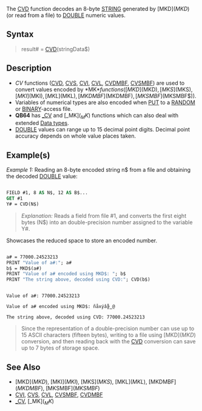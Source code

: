 The [CVD](CVD) function decodes an 8-byte [STRING](STRING) generated by [MKD$](MKD$) (or read from a file) to [DOUBLE](DOUBLE) numeric values.

## Syntax

> result# = [CVD](CVD)(stringData$)

## Description

* *CV* functions ([CVD](CVD), [CVS](CVS), [CVI](CVI), [CVL](CVL), [CVDMBF](CVDMBF), [CVSMBF](CVSMBF)) are used to convert values encoded by *MK$* functions ([MKD$](MKD$), [MKS$](MKS$), [MKI$](MKI$), [MKL$](MKL$), [MKDMBF$](MKDMBF$), [MKSMBF$](MKSMBF$)).
* Variables of numerical types are also encoded when [PUT](PUT) to a [RANDOM](RANDOM) or [BINARY](BINARY)-access file.
* **QB64** has [_CV](_CV) and [_MK$](_MK$) functions which can also deal with extended [Data types](Data-types).
* [DOUBLE](DOUBLE) values can range up to 15 decimal point digits. Decimal point accuracy depends on whole value places taken.

## Example(s)

*Example 1:* Reading an 8-byte encoded string n$ from a file and obtaining the decoded [DOUBLE](DOUBLE) value:

```vb

FIELD #1, 8 AS N$, 12 AS B$...
GET #1
Y# = CVD(N$) 

```

>  *Explanation:* Reads a field from file #1, and converts the first eight bytes (N$) into an double-precision number assigned to the variable Y#.

Showcases the reduced space to store an encoded number.

```vb

a# = 77000.24523213
PRINT "Value of a#:"; a#
b$ = MKD$(a#)
PRINT "Value of a# encoded using MKD$: "; b$
PRINT "The string above, decoded using CVD:"; CVD(b$)

```

```text

Value of a#: 77000.24523213

Value of a# encoded using MKD$: ñåxýâ╠‗@

The string above, decoded using CVD: 77000.24523213

```

> Since the representation of a double-precision number can use up to 15 ASCII characters (fifteen bytes), writing to a file using [MKD$](MKD$) conversion, and then reading back with the [CVD](CVD) conversion can save up to 7 bytes of storage space.

## See Also

* [MKD$](MKD$), [MKI$](MKI$), [MKS$](MKS$), [MKL$](MKL$), [MKDMBF$](MKDMBF$), [MKSMBF$](MKSMBF$)
* [CVI](CVI), [CVS](CVS), [CVL](CVL), [CVSMBF](CVSMBF), [CVDMBF](CVDMBF)
* [_CV](_CV), [_MK$](_MK$)
